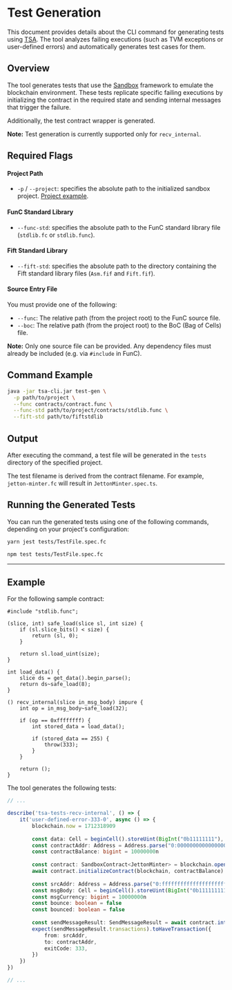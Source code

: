 # Test Generation

This document provides details about the CLI command for generating tests using [TSA](https://github.com/espritoxyz/tsa). 
The tool analyzes failing executions (such as TVM exceptions or user-defined errors) and automatically generates test cases for them.

## Overview

The tool generates tests that use the [Sandbox](https://github.com/ton-org/sandbox) framework to emulate the blockchain environment. These tests replicate specific failing executions by initializing the contract in the required state and sending internal messages that trigger the failure.

Additionally, the test contract wrapper is generated.

**Note:** Test generation is currently supported only for `recv_internal`.

## Required Flags

#### Project Path
- `-p` / `--project`: specifies the absolute path to the initialized sandbox project. [Project example](../tsa-test/src/test/resources/sandbox).

#### FunC Standard Library
- `--func-std`: specifies the absolute path to the FunC standard library file (`stdlib.fc` or `stdlib.func`).

#### Fift Standard Library
- `--fift-std`: specifies the absolute path to the directory containing the Fift standard library files (`Asm.fif` and `Fift.fif`).

#### Source Entry File
You must provide one of the following:
- `--func`: The relative path (from the project root) to the FunC source file.
- `--boc`: The relative path (from the project root) to the BoC (Bag of Cells) file.

**Note:** Only one source file can be provided. Any dependency files must already be included (e.g. via `#include` in FunC).

## Command Example

```bash
java -jar tsa-cli.jar test-gen \
  -p path/to/project \
  --func contracts/contract.func \
  --func-std path/to/project/contracts/stdlib.func \
  --fift-std path/to/fiftstdlib
```

## Output

After executing the command, a test file will be generated in the `tests` directory of the specified project.

The test filename is derived from the contract filename. 
For example, `jetton-minter.fc` will result in `JettonMinter.spec.ts`.

## Running the Generated Tests

You can run the generated tests using one of the following commands, depending on your project's configuration:

```bash
yarn jest tests/TestFile.spec.fc
```

```bash
npm test tests/TestFile.spec.fc
```

---

## Example

For the following sample contract:

```
#include "stdlib.func";

(slice, int) safe_load(slice sl, int size) {
    if (sl.slice_bits() < size) {
        return (sl, 0);
    }

    return sl.load_uint(size);
}

int load_data() {
    slice ds = get_data().begin_parse();
    return ds~safe_load(8);
}

() recv_internal(slice in_msg_body) impure {
    int op = in_msg_body~safe_load(32);

    if (op == 0xffffffff) {
        int stored_data = load_data();

        if (stored_data == 255) {
            throw(333);
        }
    }

    return ();
}
```

The tool generates the following tests:

```ts
// ...

describe('tsa-tests-recv-internal', () => {
    it('user-defined-error-333-0', async () => {
        blockchain.now = 1712318909
        
        const data: Cell = beginCell().storeUint(BigInt("0b11111111"), 8).endCell()
        const contractAddr: Address = Address.parse("0:0000000000000000000000000000000000000000000000000000000000000000")
        const contractBalance: bigint = 10000000n
        
        const contract: SandboxContract<JettonMinter> = blockchain.openContract(new JettonMinter(contractAddr, code, data))
        await contract.initializeContract(blockchain, contractBalance)
        
        const srcAddr: Address = Address.parse("0:ffffffffffffffffffffffffffffffffffffffffffffffffffffffffffffffff")
        const msgBody: Cell = beginCell().storeUint(BigInt("0b11111111111111111111111111111111"), 32).endCell()
        const msgCurrency: bigint = 10000000n
        const bounce: boolean = false
        const bounced: boolean = false
        
        const sendMessageResult: SendMessageResult = await contract.internal(blockchain, srcAddr, msgBody, msgCurrency, bounce, bounced)
        expect(sendMessageResult.transactions).toHaveTransaction({
            from: srcAddr,
            to: contractAddr,
            exitCode: 333,
        })
    })
})

// ...
```

